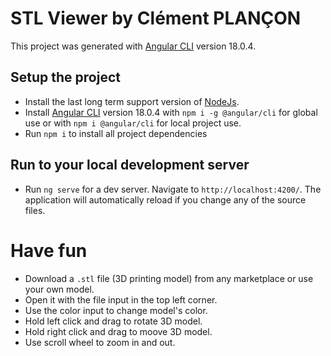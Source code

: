 # STL Viewer by Clément PLANÇON

This project was generated with [Angular CLI](https://github.com/angular/angular-cli) version 18.0.4.

## Setup the project

- Install the last long term support version of [NodeJs](https://nodejs.org/en/download/package-manager).
- Install [Angular CLI](https://github.com/angular/angular-cli) version 18.0.4 with `npm i -g @angular/cli` for global use or with `npm i @angular/cli` for local project use.
- Run `npm i` to install all project dependencies

## Run to your local development server

- Run `ng serve` for a dev server. Navigate to `http://localhost:4200/`.
The application will automatically reload if you change any of the source files.

# Have fun

- Download a `.stl` file (3D printing model) from any marketplace or use your own model.
- Open it with the file input in the top left corner.
- Use the color input to change model's color.
- Hold left click and drag to rotate 3D model.
- Hold right click and drag to moove 3D model.
- Use scroll wheel to zoom in and out.
